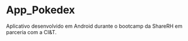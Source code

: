 # App_Pokedex
Aplicativo desenvolvido em Android durante o bootcamp da ShareRH em parceria com a CI&amp;T.

